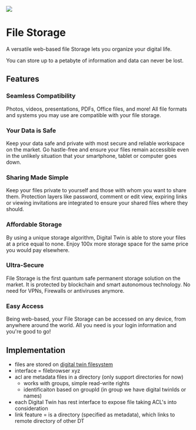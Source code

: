 ![](twin__filemanager.jpg  )

# File Storage

A versatile web-based file Storage lets you organize your digital life.

You can store up to a petabyte of information and data can never be lost.

## Features 

### Seamless Compatibility 

Photos, videos, presentations, PDFs, Office files, and more! All file formats and systems you may use are compatible with your file storage. 

### Your Data is Safe

Keep your data safe and private with most secure and reliable workspace on the market. Go hastle-free and ensure your files remain accessible even in the unlikely situation that your smartphone, tablet or computer goes down.

### Sharing Made Simple 

Keep your files private to yourself and those with whom you want to share them. Protection layers like password, comment or edit view, expiring links or viewing invitations are integrated to ensure your shared files where they should. 

### Affordable Storage

By using a unique storage algorithm, Digital Twin is able to store your files at a price equal to none. Enjoy 100x more storage space for the same price you would pay elsewhere.

### Ultra-Secure

File Storage is the first quantum safe permanent storage solution on the market. It is protected by blockchain and smart autonomous technology. No need for VPNs, Firewalls or antiviruses anymore. 

### Easy Access

Being web-based, your File Storage can be accessed on any device, from anywhere around the world. All you need is your login information and you're good to go!

## Implementation

- files are stored on [digital twin filesystem](threefold__dtfs.md)
- interface = filebrowser xyz
- acl are metadata files in a directory (only support directories for now)
  - works with groups, simple read-write rights
  - identificaiton based on groupId (in group we have digital twinIds or names)
- each Digital Twin has rest interface to expose file taking ACL's into consideration
- link feature = is a directory (specified as metadata), which links to remote directory of other DT
